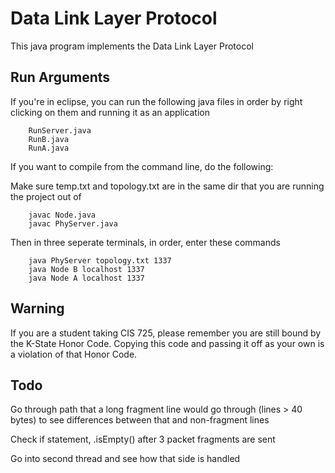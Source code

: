 # Data Link Layer Protocol

This java program implements the Data Link Layer Protocol

## Run Arguments

If you're in eclipse, you can run the following java files in order by right clicking on them and running it as an application

        RunServer.java
        RunB.java
        RunA.java

If you want to compile from the command line, do the following:

Make sure temp.txt and topology.txt are in the same dir that you are running the project out of

        javac Node.java
        javac PhyServer.java

Then in three seperate terminals, in order, enter these commands

        java PhyServer topology.txt 1337
        java Node B localhost 1337
        java Node A localhost 1337

## Warning

If you are a student taking CIS 725, please remember you are still bound by the K-State Honor Code. Copying this code and passing it off as your own is a violation of that Honor Code.

## Todo

Go through path that a long fragment line would go through (lines > 40 bytes) to see differences between that and non-fragment lines

Check if statement, .isEmpty() after 3 packet fragments are sent

Go into second thread and see how that side is handled

